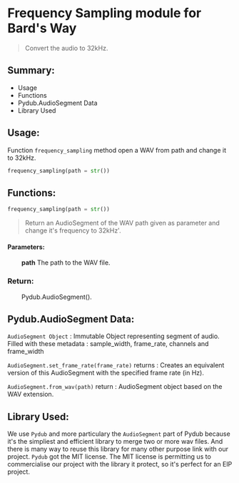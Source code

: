 # Frequency Sampling module for Bard's Way #
>
> Convert the audio to 32kHz.
>

## Summary: ##
- Usage
- Functions
- Pydub.AudioSegment Data
- Library Used

## Usage: ##
Function `frequency_sampling` method open a WAV from path and change it to 32kHz.

```python
frequency_sampling(path = str())
```
##  Functions: ##

```python
frequency_sampling(path = str())
```
>
> Return an AudioSegment of the WAV path given as parameter and change it's frequency to 32kHz'.
>

#### Parameters: ####
&nbsp;&nbsp;&nbsp;&nbsp;&nbsp;&nbsp;&nbsp;&nbsp;**path** The path to the WAV file.

### Return: ###
&nbsp;&nbsp;&nbsp;&nbsp;&nbsp;&nbsp;&nbsp;&nbsp;Pydub.AudioSegment().

##  Pydub.AudioSegment Data: ##

`AudioSegment Object` : Immutable Object representing segment of audio. Filled with these metadata : sample_width, frame_rate, channels and frame_width

`AudioSegment.set_frame_rate(frame_rate)` returns : Creates an equivalent version of this AudioSegment with the specified frame rate (in Hz).

`AudioSegment.from_wav(path)` return : AudioSegment object based on the WAV extension.

##  Library Used: ##

We use `Pydub` and more particulary the `AudioSegment` part of Pydub because it's the simpliest and efficient library to merge two or more wav files. And there is many way to reuse this library for many other purpose link with our project.
`Pydub` got the MIT license. The MIT license is permitting us to commercialise our project with the library it protect, so it's perfect for an EIP project.
